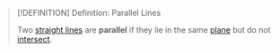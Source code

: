 >[!DEFINITION] Definition: Parallel Lines
>
>Two [straight lines](../../../Curves/Lines/Straight%20Line.md) are **parallel** if they lie in the same [plane](../../../Surfaces/Planes/Plane.md) but do not [intersect](Line%20Intersections%20in%20a%20Plane.md).
>